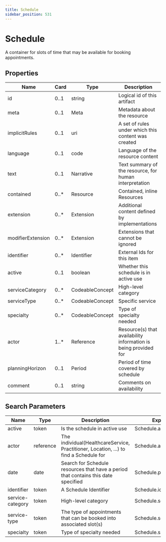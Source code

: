 ```yaml
---
title: Schedule
sidebar_position: 531
---
```


# Schedule

A container for slots of time that may be available for booking appointments.

## Properties

| Name              | Card  | Type            | Description                                                     |
| ----------------- | ----- | --------------- | --------------------------------------------------------------- |
| id                | 0..1  | string          | Logical id of this artifact                                     |
| meta              | 0..1  | Meta            | Metadata about the resource                                     |
| implicitRules     | 0..1  | uri             | A set of rules under which this content was created             |
| language          | 0..1  | code            | Language of the resource content                                |
| text              | 0..1  | Narrative       | Text summary of the resource, for human interpretation          |
| contained         | 0..\* | Resource        | Contained, inline Resources                                     |
| extension         | 0..\* | Extension       | Additional content defined by implementations                   |
| modifierExtension | 0..\* | Extension       | Extensions that cannot be ignored                               |
| identifier        | 0..\* | Identifier      | External Ids for this item                                      |
| active            | 0..1  | boolean         | Whether this schedule is in active use                          |
| serviceCategory   | 0..\* | CodeableConcept | High-level category                                             |
| serviceType       | 0..\* | CodeableConcept | Specific service                                                |
| specialty         | 0..\* | CodeableConcept | Type of specialty needed                                        |
| actor             | 1..\* | Reference       | Resource(s) that availability information is being provided for |
| planningHorizon   | 0..1  | Period          | Period of time covered by schedule                              |
| comment           | 0..1  | string          | Comments on availability                                        |

## Search Parameters

| Name             | Type      | Description                                                                           | Expression               |
| ---------------- | --------- | ------------------------------------------------------------------------------------- | ------------------------ |
| active           | token     | Is the schedule in active use                                                         | Schedule.active          |
| actor            | reference | The individual(HealthcareService, Practitioner, Location, ...) to find a Schedule for | Schedule.actor           |
| date             | date      | Search for Schedule resources that have a period that contains this date specified    | Schedule.planningHorizon |
| identifier       | token     | A Schedule Identifier                                                                 | Schedule.identifier      |
| service-category | token     | High-level category                                                                   | Schedule.serviceCategory |
| service-type     | token     | The type of appointments that can be booked into associated slot(s)                   | Schedule.serviceType     |
| specialty        | token     | Type of specialty needed                                                              | Schedule.specialty       |
